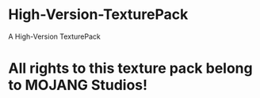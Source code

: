 # High-Version-TexturePack
A High-Version TexturePack
# All rights to this texture pack belong to MOJANG Studios!
